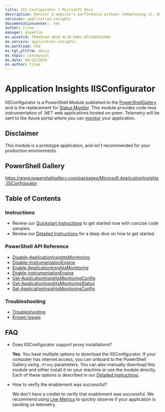 ```yaml
---
title: IIS Configurator | Microsoft Docs
description: Monitor a website's performance without redeploying it. Works with ASP.NET web apps hosted on-premises, in VMs or on Azure.
services: application-insights
documentationcenter: .net
author: tilee
manager: alexklim
ms.assetid: 769a5ea4-a8c6-4c18-b46c-657e864e24de
ms.service: application-insights
ms.workload: tbd
ms.tgt_pltfrm: ibiza
ms.topic: conceptual
ms.date: 04/23/2019
ms.author: tilee
---
```

# Application Insights IISConfigurator

IISConfigurator is a PowerShell Module published to the [PowerShellGallery](https://www.powershellgallery.com/packages/Microsoft.ApplicationInsights.IISConfigurator) 
and is the replacement for [Status Monitor](https://docs.microsoft.com/azure/azure-monitor/app/monitor-performance-live-website-now). 
This module provides code-less instrumentation of .NET web applications hosted on-prem. 
Telemetry will be sent to the Azure portal where you can [monitor](https://docs.microsoft.com/azure/azure-monitor/app/app-insights-overview) your application.

## Disclaimer
This module is a prototype application, and isn't recommended for your production environments.

## PowerShell Gallery

https://www.powershellgallery.com/packages/Microsoft.ApplicationInsights.IISConfigurator


## Table of Contents

### Instructions
- Review our [Quickstart Instructions](iis-configurator-quickstart.md) to get started now with concise code samples.
- Review our [Detailed Instructions](iis-configurator-detailed-instructions.md) for a deep dive on how to get started.

### PowerShell API Reference
- [Disable-ApplicationInsightsMonitoring](iis-configurator-api-disablemonitoring.md)
- [Disable-InstrumentationEngine](iis-configurator-api-disableinstrumentationengine.md)
- [Enable-ApplicationInsightsMonitoring](iis-configurator-api-enablemonitoring.md)
- [Enable-InstrumentationEngine](iis-configurator-api-enableinstrumentationengine.md)
- [Get-ApplicationInsightsMonitoringConfig](iis-configurator-api-getconfig.md)
- [Get-ApplicationInsightsMonitoringStatus](iis-configurator-api-getstatus.md)
- [Set-ApplicationInsightsMonitoringConfig](iis-configurator-api-setconfig.md)

### Troubleshooting
- [Troubleshooting](iis-configurator-troubleshoot.md)
- [Known Issues](iis-configurator-troubleshoot.md#known-issues)


## FAQ

- Does IISConfigurator support proxy installations?

  **Yes**. You have multiple options to download the IISConfigurator. 
If your computer has internet access, you can onboard to the PowerShell Gallery using `-Proxy` parameters. 
You can also manually download this module and either install it on your machine or use the module directly. 
Each of these options is described in our [Detailed Instructions](iis-configurator-detailed-instructions.md).
  
- How to verify the enablement was successful?

   We don't have a cmdlet to verify that enablement was successful. 
We recommend using [Live Metrics](https://docs.microsoft.com/azure/azure-monitor/app/live-stream) to quickly observe if your application is sending us telemetry.
